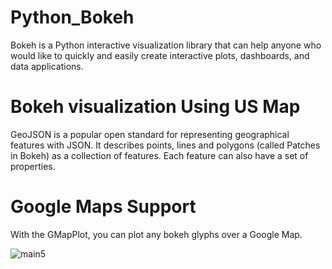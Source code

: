 # Python_Bokeh
Bokeh is a Python interactive visualization library  that can help anyone who would like to quickly and easily create interactive plots, dashboards, and data applications.



# Bokeh visualization Using US Map

GeoJSON is a popular open standard for representing geographical features with JSON. 
It describes points, lines and polygons (called Patches in Bokeh) as a collection of features.
Each feature can also have a set of properties.

# Google Maps Support

With the GMapPlot, you can plot any bokeh glyphs over a Google Map.

![main5](https://user-images.githubusercontent.com/28426070/37975765-ab589b4c-31fd-11e8-9072-7678184e036a.png)
